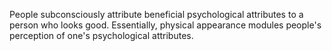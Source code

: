 People subconsciously attribute beneficial psychological attributes to a person who looks good. Essentially, physical appearance modules people's perception of one's psychological attributes.